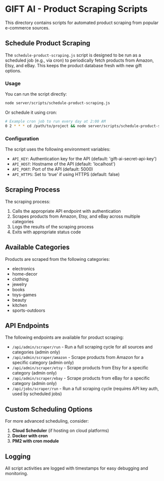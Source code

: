 # GIFT AI - Product Scraping Scripts

This directory contains scripts for automated product scraping from popular e-commerce sources.

## Schedule Product Scraping

The `schedule-product-scraping.js` script is designed to be run as a scheduled job (e.g., via cron) to periodically fetch products from Amazon, Etsy, and eBay. This keeps the product database fresh with new gift options.

### Usage

You can run the script directly:

```bash
node server/scripts/schedule-product-scraping.js
```

Or schedule it using cron:

```bash
# Example cron job to run every day at 2:00 AM
0 2 * * * cd /path/to/project && node server/scripts/schedule-product-scraping.js >> /path/to/logs/scraping.log 2>&1
```

### Configuration

The script uses the following environment variables:

- `API_KEY`: Authentication key for the API (default: 'gift-ai-secret-api-key')
- `API_HOST`: Hostname of the API (default: 'localhost')
- `API_PORT`: Port of the API (default: 5000)
- `API_HTTPS`: Set to 'true' if using HTTPS (default: false)

## Scraping Process

The scraping process:

1. Calls the appropriate API endpoint with authentication
2. Scrapes products from Amazon, Etsy, and eBay across multiple categories
3. Logs the results of the scraping process
4. Exits with appropriate status code

## Available Categories

Products are scraped from the following categories:

- electronics
- home-decor
- clothing
- jewelry
- books
- toys-games
- beauty
- kitchen
- sports-outdoors

## API Endpoints

The following endpoints are available for product scraping:

- `/api/admin/scraper/run` - Run a full scraping cycle for all sources and categories (admin only)
- `/api/admin/scraper/amazon` - Scrape products from Amazon for a specific category (admin only)
- `/api/admin/scraper/etsy` - Scrape products from Etsy for a specific category (admin only)
- `/api/admin/scraper/ebay` - Scrape products from eBay for a specific category (admin only)
- `/api/jobs/scraper/run` - Run a full scraping cycle (requires API key auth, used by scheduled jobs)

## Custom Scheduling Options

For more advanced scheduling, consider:

1. **Cloud Scheduler** (if hosting on cloud platforms)
2. **Docker with cron**
3. **PM2 with cron module**

## Logging

All script activities are logged with timestamps for easy debugging and monitoring.